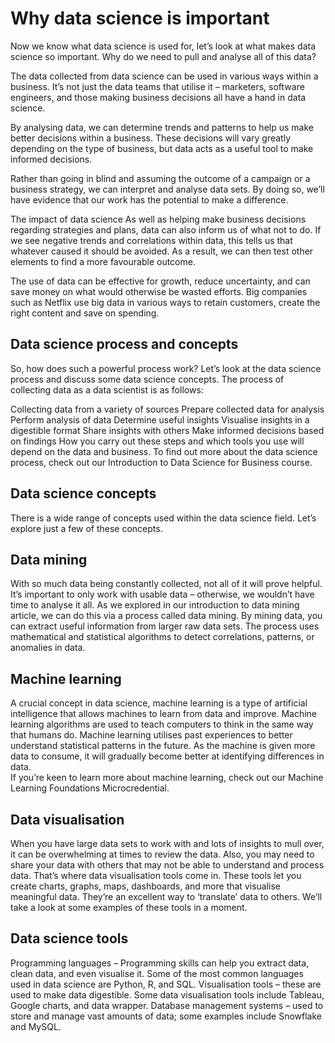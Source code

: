 # Why data science is important  
Now we know what data science is used for, let’s look at what makes data science so important. Why do we need to pull and analyse all of this data? 

The data collected from data science can be used in various ways within a business. It’s not just the data teams that utilise it – marketers, software engineers, and those making business decisions all have a hand in data science. 

By analysing data, we can determine trends and patterns to help us make better decisions within a business. These decisions will vary greatly depending on the type of business, but data acts as a useful tool to make informed decisions.

Rather than going in blind and assuming the outcome of a campaign or a business strategy, we can interpret and analyse data sets. By doing so, we’ll have evidence that our work has the potential to make a difference. 

The impact of data science
As well as helping make business decisions regarding strategies and plans, data can also inform us of what not to do. If we see negative trends and correlations within data, this tells us that whatever caused it should be avoided. As a result, we can then test other elements to find a more favourable outcome. 

The use of data can be effective for growth, reduce uncertainty, and can save money on what would otherwise be wasted efforts. Big companies such as Netflix use big data in various ways to retain customers, create the right content and save on spending. 

## Data science process and concepts
So, how does such a powerful process work? Let’s look at the data science process and discuss some data science concepts. The process of collecting data as a data scientist is as follows: 

Collecting data from a variety of sources
Prepare collected data for analysis
Perform analysis of data
Determine useful insights
Visualise insights in a digestible format
Share insights with others 
Make informed decisions based on findings
How you carry out these steps and which tools you use will depend on the data and business. To find out more about the data science process, check out our Introduction to Data Science for Business course. 

## Data science concepts
There is a wide range of concepts used within the data science field. Let’s explore just a few of these concepts. 

## Data mining
With so much data being constantly collected, not all of it will prove helpful. It’s important to only work with usable data – otherwise, we wouldn’t have time to analyse it all.
As we explored in our introduction to data mining article, we can do this via a process called data mining. By mining data, you can extract useful information from larger raw data sets. The process uses mathematical and statistical algorithms to detect correlations, patterns, or anomalies in data.

## Machine learning
A crucial concept in data science, machine learning is a type of artificial intelligence that allows machines to learn from data and improve. Machine learning algorithms are used to teach computers to think in the same way that humans do. 
Machine learning utilises past experiences to better understand statistical patterns in the future. As the machine is given more data to consume, it will gradually become better at identifying differences in data.  
If you’re keen to learn more about machine learning, check out our Machine Learning Foundations Microcredential. 

## Data visualisation
When you have large data sets to work with and lots of insights to mull over, it can be overwhelming at times to review the data. Also, you may need to share your data with others that may not be able to understand and process data.
That’s where data visualisation tools come in. These tools let you create charts, graphs, maps, dashboards, and more that visualise meaningful data. They’re an excellent way to ‘translate’ data to others. We’ll take a look at some examples of these tools in a moment.

## Data science tools 
Programming languages – Programming skills can help you extract data, clean data, and even visualise it. Some of the most common languages used in data science are Python, R, and SQL. 
Visualisation tools – these are used to make data digestible. Some data visualisation tools include Tableau, Google charts, and data wrapper.
Database management systems – used to store and manage vast amounts of data; some examples include Snowflake and MySQL.
